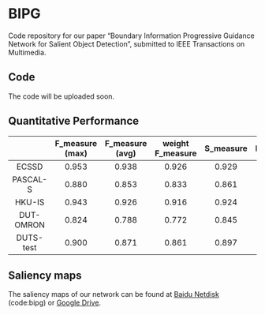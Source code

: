 # BIPG

Code repository for our paper “Boundary Information Progressive Guidance
Network for Salient Object Detection”, submitted to IEEE Transactions on Multimedia.

## Code
The code will be uploaded soon.

## Quantitative Performance
|       | F_measure (max) | F_measure (avg) | weight F_measure | S_measure | E_measure | MAE|
| :------:| :--------: | :--------: |:--------: | :--------: | :--------: | :--------:| 
| ECSSD | 0.953 | 0.938 |0.926 | 0.929 | 0.958 | 0.029|
| PASCAL-S| 0.880 | 0.853 |0.833 | 0.861 | 0.907 | 0.059|
| HKU-IS| 0.943 | 0.926 |0.916 | 0.924 | 0.964 | 0.025|
| DUT-OMRON | 0.824 | 0.788 |0.772 | 0.845 | 0.888 | 0.051|
| DUTS-test| 0.900 | 0.871 |0.861 | 0.897 | 0.936 | 0.033|

## Saliency maps
The saliency maps of our network can be found at [Baidu Netdisk](https://pan.baidu.com/s/1lwk7xPFshcWfhaTj-ZfLVA) (code:bipg) or [Google Drive](https://drive.google.com/file/d/1RFUL_NrHX3_NR0GLj2sTi0R3nNTIyL1F/view?usp=sharing).